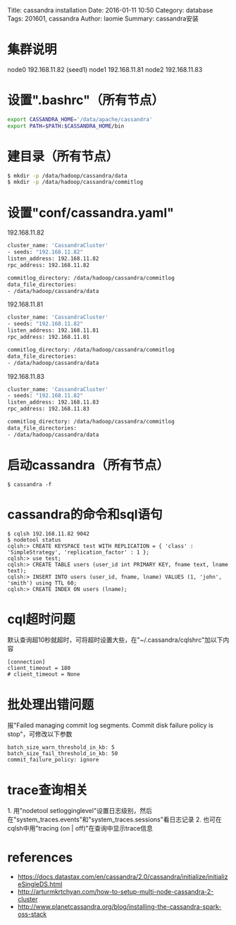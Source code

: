 Title: cassandra installation
Date: 2016-01-11 10:50
Category: database
Tags: 201601, cassandra
Author: laomie
Summary: cassandra安装

集群说明
=================
node0 192.168.11.82 (seed1)
node1 192.168.11.81
node2 192.168.11.83

设置".bashrc"（所有节点）
===========================
```bash
export CASSANDRA_HOME='/data/apache/cassandra'
export PATH=$PATH:$CASSANDRA_HOME/bin
```

建目录（所有节点）
============================
```bash
$ mkdir -p /data/hadoop/cassandra/data
$ mkdir -p /data/hadoop/cassandra/commitlog
```

设置"conf/cassandra.yaml"
===============================
192.168.11.82
```bash
cluster_name: 'CassandraCluster'
- seeds: "192.168.11.82"
listen_address: 192.168.11.82
rpc_address: 192.168.11.82

commitlog_directory: /data/hadoop/cassandra/commitlog
data_file_directories: 
- /data/hadoop/cassandra/data
```
192.168.11.81
```bash
cluster_name: 'CassandraCluster'
- seeds: "192.168.11.82"
listen_address: 192.168.11.81
rpc_address: 192.168.11.81

commitlog_directory: /data/hadoop/cassandra/commitlog
data_file_directories: 
- /data/hadoop/cassandra/data
```
192.168.11.83
```bash
cluster_name: 'CassandraCluster'
- seeds: "192.168.11.82"
listen_address: 192.168.11.83
rpc_address: 192.168.11.83

commitlog_directory: /data/hadoop/cassandra/commitlog
data_file_directories: 
- /data/hadoop/cassandra/data
```

启动cassandra（所有节点）
====================
```
$ cassandra -f
```

cassandra的命令和sql语句
===========================
```
$ cqlsh 192.168.11.82 9042
$ nodetool status
cqlsh:> CREATE KEYSPACE test WITH REPLICATION = { 'class' : 'SimpleStrategy', 'replication_factor' : 1 };
cqlsh:> use test;
cqlsh:> CREATE TABLE users (user_id int PRIMARY KEY, fname text, lname text);
cqlsh:> INSERT INTO users (user_id, fname, lname) VALUES (1, 'john', 'smith') using TTL 60;
cqlsh:> CREATE INDEX ON users (lname);
```

cql超时问题
===============================
默认查询超10秒就超时，可将超时设置大些，在"~/.cassandra/cqlshrc"加以下内容
```
[connection]
client_timeout = 180
# client_timeout = None
```

批处理出错问题
=====================
报"Failed managing commit log segments. Commit disk failure policy is stop"，可修改以下参数
```
batch_size_warn_threshold_in_kb: 5
batch_size_fail_threshold_in_kb: 50
commit_failure_policy: ignore
```

trace查询相关
=====================
1\. 用"nodetool setlogginglevel"设置日志级别，然后在"system_traces.events"和"system_traces.sessions"看日志记录
2\. 也可在cqlsh中用"tracing (on | off)"在查询中显示trace信息

references
=========================
* <https://docs.datastax.com/en/cassandra/2.0/cassandra/initialize/initializeSingleDS.html>
* <http://arturmkrtchyan.com/how-to-setup-multi-node-cassandra-2-cluster>
* <http://www.planetcassandra.org/blog/installing-the-cassandra-spark-oss-stack>
